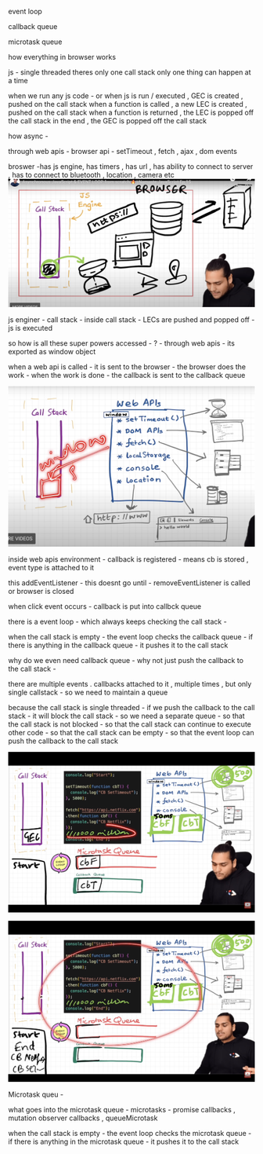 event loop 

callback queue

microtask queue

how everything in browser works




js - single threaded 
theres only one call stack
only one thing can happen at a time

when we run any js code - or when js is run / executed , GEC is created , pushed on the call stack
when a function is called , a new LEC is created , pushed on the call stack
when a function is returned , the LEC is popped off the call stack
in the end , the GEC is popped off the call stack




how async - 

through web apis - browser api - setTimeout , fetch , ajax , dom events

broswer -has js engine, has timers , has url , has ability to connect to server , has to connect to bluetooth , location , camera etc 
![alt text](image-10.png)

js enginer - call stack - inside call stack - LECs are pushed and popped off - js is executed 

so how is all these super powers accessed - ?  - through web apis - its exported as window object 

when a web api is called - it is sent to the browser - the browser does the work - when the work is done - the callback is sent to the callback queue

![alt text](image-9.png)




inside web apis environment - callback is registered - means cb is stored , event type is attached to it 

this addEventListener - 
this doesnt go until - removeEventListener is called or browser is closed



when click event occurs - callback is put into callbck queue 


there is a event loop - which always keeps checking the call stack -

when the call stack is empty - the event loop checks the callback queue - if there is anything in the callback queue - it pushes it to the call stack

why do we even need callback queue - why not just push the callback to the call stack -

there are multiple events . callbacks attached to it , multiple times , but only single callstack - so we need to maintain a queue 



 because the call stack is single threaded - if we push the callback to the call stack - it will block the call stack - so we need a separate queue - so that the call stack is not blocked - so that the call stack can continue to execute other code - so that the call stack can be empty - so that the event loop can push the callback to the call stack


 ![alt text](image-11.png)

 ![alt text](image-12.png)


 Microtask queu - 


 what goes into the microtask queue - microtasks - promise callbacks , mutation observer callbacks , queueMicrotask

 when the call stack is empty - the event loop checks the microtask queue - if there is anything in the microtask queue - it pushes it to the call stack